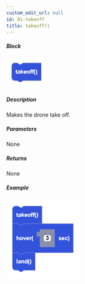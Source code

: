 ```yaml
---
custom_edit_url: null
id: 01-takeoff
title: takeoff()
---
```


##### Block

![takeoff image](takeoff.PNG)

##### Description

Makes the drone take off.

##### Parameters

None

##### Returns

None

##### Example

![takeoff example](takeoff_hover_land_example.PNG)
